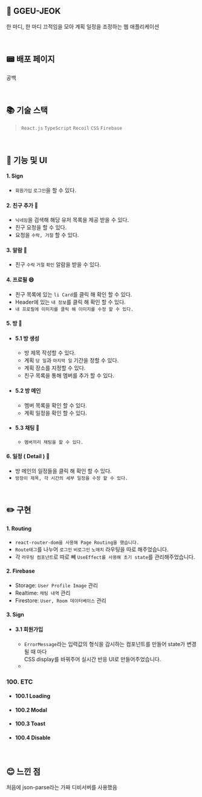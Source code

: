 ## :memo: GGEU-JEOK

한 마디, 한 마디 끄적임을 모아 계획 일정을 조정하는 웹 애플리케이션

<br/>

## :pager: 배포 페이지

공백

<br/>

## :books: 기술 스택

> ``React.js`` ``TypeScript`` ``Recoil`` ``CSS`` ``Firebase``

<br/>

## :eyes: 기능 및 UI

#### 1. Sign

- ``회원가입`` ``로그인``을 할 수 있다.

#### 2. 친구 추가 :couple:

- ``닉네임``을 검색해 해당 유저 목록을 제공 받을 수 있다.
- 친구 요청을 할 수 있다.
- 요청을 ``수락, 거절`` 할 수 있다.

#### 3. 알람 :bell:

- 친구 ``수락`` ``거절`` ``확인`` 알람을 받을 수 있다.

#### 4. 프로필 :smile:

- 친구 목록에 있는 ``li Card``를 클릭 해 확인 할 수 있다.
- Header에 있는 ``내 정보``를 클릭 해 확인 할 수 있다.
- ``내 프로필에 이미지를 클릭 해 이미지를 수정 할 수 있다.``

#### 5. 방 :game_die:

* #### 5.1 방 생성

  - 방 제목 작성할 수 있다.
  - 계획 ``당 일``과 ``마지막 일`` 기간을 정할 수 있다.
  - 계획 장소를 지정할 수 있다.
  - 친구 목록을 통해 멤버를 추가 할 수 있다.
 
* #### 5.2 방 메인

  - 멤버 목록을 확인 할 수 있다.
  - 계획 일정을 확인 할 수 있다.
 
* #### 5.3 채팅 :speech_balloon:

  - ``멤버끼리 채팅을 할 수 있다.``


#### 6. 일정 ( Detail ) :calendar:

- 방 메인의 일정들을 클릭 해 확인 할 수 있다.
- ``방장이 제목, 각 시간의 세부 일정을 수정 할 수 있다.``

<br />

## :pencil2: 구현

#### 1. Routing

- ``react-router-dom을 사용해 Page Routing을 했습니다.``
- ``Route태그``를 나누어 ``로그인`` ``비로그인`` ``노매치`` 라우팅을 따로 해주었습니다.
- 각 ``라우팅 컴포넌트``로 따로 빼 ``UseEffect를 사용해 초기 state``를 관리해주었습니다.

#### 2. Firebase

* Storage: ``User Profile Image`` 관리
* Realtime: ``채팅 내역`` 관리
* Firestore: ``User, Room 데이터베이스`` 관리

#### 3. Sign

 * #### 3.1 회원가입

   - ``ErrorMessage``라는 입력값의 형식을 감시하는 컴포넌트를 만들어 state가 변경될 때 마다 <br />
     CSS display를 바꿔주어 실시간 반응 UI로 만들어주었습니다.
   - 

### 100. ETC

  * #### 100.1 Loading
  * #### 100.2 Modal
  * #### 100.3 Toast
  * #### 100.4 Disable


<br />

## :blush: 느낀 점
처음에 json-parse라는 가짜 디비서버를 사용했음
